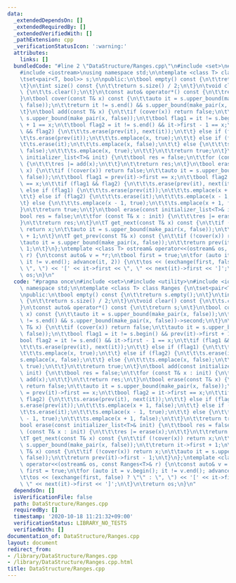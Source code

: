 ```yaml
---
data:
  _extendedDependsOn: []
  _extendedRequiredBy: []
  _extendedVerifiedWith: []
  _pathExtension: cpp
  _verificationStatusIcon: ':warning:'
  attributes:
    links: []
  bundledCode: "#line 2 \"DataStructure/Ranges.cpp\"\n#include <set>\n#include <utility>\n\
    #include <iostream>\nusing namespace std;\n\ntemplate <class T> class Ranges {\n\
    \tset<pair<T, bool>> s;\n\npublic:\n\tbool empty() const {\n\t\treturn s.empty();\n\
    \t}\n\tint size() const {\n\t\treturn s.size() / 2;\n\t}\n\tvoid clear() const\
    \ {\n\t\ts.clear();\n\t}\n\tconst auto& operator*() const {\n\t\treturn s;\n\t\
    }\n\tbool cover(const T& x) const {\n\t\tauto it = s.upper_bound(make_pair(x,\
    \ false));\n\t\treturn it != s.end() && s.upper_bound(make_pair(x, false))->second;\n\
    \t}\n\tbool add(const T& x) {\n\t\tif (cover(x)) return false;\n\t\tauto it =\
    \ s.upper_bound(make_pair(x, false));\n\t\tbool flag1 = it != s.begin() && prev(it)->first\
    \ + 1 == x;\n\t\tbool flag2 = it != s.end() && it->first - 1 == x;\n\t\tif (flag1\
    \ && flag2) {\n\t\t\ts.erase(prev(it), next(it));\n\t\t} else if (flag1) {\n\t\
    \t\ts.erase(prev(it));\n\t\t\ts.emplace(x, true);\n\t\t} else if (flag2) {\n\t\
    \t\ts.erase(it);\n\t\t\ts.emplace(x, false);\n\t\t} else {\n\t\t\ts.emplace(x,\
    \ false);\n\t\t\ts.emplace(x, true);\n\t\t}\n\t\treturn true;\n\t}\n\tbool add(const\
    \ initializer_list<T>& init) {\n\t\tbool res = false;\n\t\tfor (const T& x : init)\
    \ {\n\t\t\tres |= add(x);\n\t\t}\n\t\treturn res;\n\t}\n\tbool erase(const T&\
    \ x) {\n\t\tif (!cover(x)) return false;\n\t\tauto it = s.upper_bound(make_pair(x,\
    \ false));\n\t\tbool flag1 = prev(it)->first == x;\n\t\tbool flag2 = it->first\
    \ == x;\n\t\tif (flag1 && flag2) {\n\t\t\ts.erase(prev(it), next(it));\n\t\t}\
    \ else if (flag1) {\n\t\t\ts.erase(prev(it));\n\t\t\ts.emplace(x + 1, false);\n\
    \t\t} else if (flag2) {\n\t\t\ts.erase(it);\n\t\t\ts.emplace(x - 1, true);\n\t\
    \t} else {\n\t\t\ts.emplace(x - 1, true);\n\t\t\ts.emplace(x + 1, false);\n\t\t\
    }\n\t\treturn true;\n\t}\n\tbool erase(const initializer_list<T>& init) {\n\t\t\
    bool res = false;\n\t\tfor (const T& x : init) {\n\t\t\tres |= erase(x);\n\t\t\
    }\n\t\treturn res;\n\t}\n\tT get_next(const T& x) const {\n\t\tif (!cover(x))\
    \ return x;\n\t\tauto it = s.upper_bound(make_pair(x, false));\n\t\treturn it->first\
    \ + 1;\n\t}\n\tT get_prev(const T& x) const {\n\t\tif (!cover(x)) return x;\n\t\
    \tauto it = s.upper_bound(make_pair(x, false));\n\t\treturn prev(it)->first -\
    \ 1;\n\t}\n};\ntemplate <class T> ostream& operator<<(ostream& os, const Ranges<T>&\
    \ r) {\n\tconst auto& v = *r;\n\tbool first = true;\n\tfor (auto it = v.begin();\
    \ it != v.end(); advance(it, 2)) {\n\t\tos << (exchange(first, false) ? \"\" :\
    \ \", \") << '[' << it->first << \", \" << next(it)->first << ']';\n\t}\n\treturn\
    \ os;\n}\n"
  code: "#pragma once\n#include <set>\n#include <utility>\n#include <iostream>\nusing\
    \ namespace std;\n\ntemplate <class T> class Ranges {\n\tset<pair<T, bool>> s;\n\
    \npublic:\n\tbool empty() const {\n\t\treturn s.empty();\n\t}\n\tint size() const\
    \ {\n\t\treturn s.size() / 2;\n\t}\n\tvoid clear() const {\n\t\ts.clear();\n\t\
    }\n\tconst auto& operator*() const {\n\t\treturn s;\n\t}\n\tbool cover(const T&\
    \ x) const {\n\t\tauto it = s.upper_bound(make_pair(x, false));\n\t\treturn it\
    \ != s.end() && s.upper_bound(make_pair(x, false))->second;\n\t}\n\tbool add(const\
    \ T& x) {\n\t\tif (cover(x)) return false;\n\t\tauto it = s.upper_bound(make_pair(x,\
    \ false));\n\t\tbool flag1 = it != s.begin() && prev(it)->first + 1 == x;\n\t\t\
    bool flag2 = it != s.end() && it->first - 1 == x;\n\t\tif (flag1 && flag2) {\n\
    \t\t\ts.erase(prev(it), next(it));\n\t\t} else if (flag1) {\n\t\t\ts.erase(prev(it));\n\
    \t\t\ts.emplace(x, true);\n\t\t} else if (flag2) {\n\t\t\ts.erase(it);\n\t\t\t\
    s.emplace(x, false);\n\t\t} else {\n\t\t\ts.emplace(x, false);\n\t\t\ts.emplace(x,\
    \ true);\n\t\t}\n\t\treturn true;\n\t}\n\tbool add(const initializer_list<T>&\
    \ init) {\n\t\tbool res = false;\n\t\tfor (const T& x : init) {\n\t\t\tres |=\
    \ add(x);\n\t\t}\n\t\treturn res;\n\t}\n\tbool erase(const T& x) {\n\t\tif (!cover(x))\
    \ return false;\n\t\tauto it = s.upper_bound(make_pair(x, false));\n\t\tbool flag1\
    \ = prev(it)->first == x;\n\t\tbool flag2 = it->first == x;\n\t\tif (flag1 &&\
    \ flag2) {\n\t\t\ts.erase(prev(it), next(it));\n\t\t} else if (flag1) {\n\t\t\t\
    s.erase(prev(it));\n\t\t\ts.emplace(x + 1, false);\n\t\t} else if (flag2) {\n\t\
    \t\ts.erase(it);\n\t\t\ts.emplace(x - 1, true);\n\t\t} else {\n\t\t\ts.emplace(x\
    \ - 1, true);\n\t\t\ts.emplace(x + 1, false);\n\t\t}\n\t\treturn true;\n\t}\n\t\
    bool erase(const initializer_list<T>& init) {\n\t\tbool res = false;\n\t\tfor\
    \ (const T& x : init) {\n\t\t\tres |= erase(x);\n\t\t}\n\t\treturn res;\n\t}\n\
    \tT get_next(const T& x) const {\n\t\tif (!cover(x)) return x;\n\t\tauto it =\
    \ s.upper_bound(make_pair(x, false));\n\t\treturn it->first + 1;\n\t}\n\tT get_prev(const\
    \ T& x) const {\n\t\tif (!cover(x)) return x;\n\t\tauto it = s.upper_bound(make_pair(x,\
    \ false));\n\t\treturn prev(it)->first - 1;\n\t}\n};\ntemplate <class T> ostream&\
    \ operator<<(ostream& os, const Ranges<T>& r) {\n\tconst auto& v = *r;\n\tbool\
    \ first = true;\n\tfor (auto it = v.begin(); it != v.end(); advance(it, 2)) {\n\
    \t\tos << (exchange(first, false) ? \"\" : \", \") << '[' << it->first << \",\
    \ \" << next(it)->first << ']';\n\t}\n\treturn os;\n}\n"
  dependsOn: []
  isVerificationFile: false
  path: DataStructure/Ranges.cpp
  requiredBy: []
  timestamp: '2020-10-18 11:21:32+09:00'
  verificationStatus: LIBRARY_NO_TESTS
  verifiedWith: []
documentation_of: DataStructure/Ranges.cpp
layout: document
redirect_from:
- /library/DataStructure/Ranges.cpp
- /library/DataStructure/Ranges.cpp.html
title: DataStructure/Ranges.cpp
---
```

